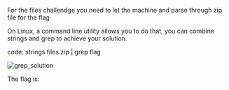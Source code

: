 For the files challendge you need to let the machine and parse through zip file for the flag

On Linux, a command line utility allows you to do that, you can combine strings and grep to achieve your solution.

code:
strings files.zip | grep flag

![grep_solution](https://github.com/VBQL/HSF-CSAW-2017-Writeup-Th3_bad_b0yz/Writeups/Tutorial/Grep/solution.png)

The flag is:
